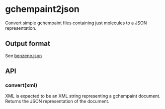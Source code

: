 # gchempaint2json

  Convert simple gchempaint files containing just molecules to a JSON representation.

## Output format

  See [benzene.json](./benzene.json)

## API
### convert(xml)

  XML is expected to be an XML string representing a gchempaint document.
  Returns the JSON representation of the document.

